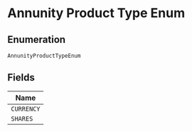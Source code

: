 
# Annunity Product Type Enum

## Enumeration

`AnnunityProductTypeEnum`

## Fields

| Name |
|  --- |
| `CURRENCY` |
| `SHARES` |

